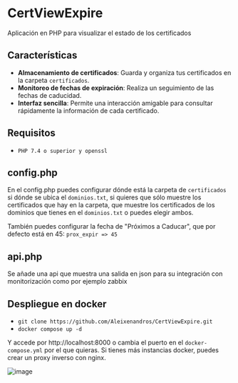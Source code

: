 # CertViewExpire

Aplicación en PHP para visualizar el estado de los certificados

## Características

- **Almacenamiento de certificados**: Guarda y organiza tus certificados en la carpeta `certificados`.
- **Monitoreo de fechas de expiración**: Realiza un seguimiento de las fechas de caducidad.
- **Interfaz sencilla**: Permite una interacción amigable para consultar rápidamente la información de cada certificado.

## Requisitos

- `PHP 7.4 o superior y openssl`

## config.php

En el config.php puedes configurar dónde está la carpeta de `certificados` si dónde se ubica el `dominios.txt`, si quieres que sólo muestre los certificados que hay en la carpeta, que muestre los certificados de los dominios que tienes en el `dominios.txt` o puedes elegir ambos.

También puedes configurar la fecha de "Próximos a Caducar", que por defecto está en 45: `prox_expir => 45`

## api.php

Se añade una api que muestra una salida en json para su integración con monitorización como por ejemplo zabbix

## Despliegue en docker

- `git clone https://github.com/Aleixenandros/CertViewExpire.git`
- `docker compose up -d`

Y accede por http://localhost:8000 o cambia el puerto en el `docker-compose.yml` por el que quieras. Si tienes más instancias docker, puedes crear un proxy inverso con nginx.



![image](https://github.com/user-attachments/assets/089b81ba-f093-4d2f-9d9b-0b1056cfc42d)

